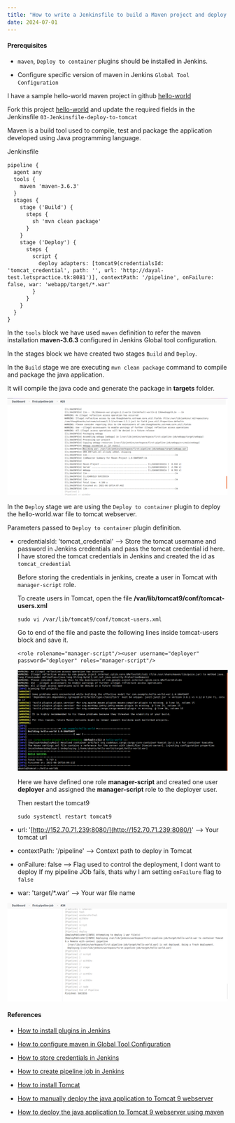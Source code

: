 ```yaml
---
title: "How to write a Jenkinsfile to build a Maven project and deploy to Apache Tomcat webserver"
date: 2024-07-01
---
```


#### Prerequisites

- `maven`, `Deploy to container` plugins should be installed in Jenkins.

- Configure specific version of maven in Jenkins `Global Tool Configuration`

I have a sample hello-world maven project in github [hello-world](https://github.com/vigneshsweekaran/hello-world)

Fork this project [hello-world](https://github.com/vigneshsweekaran/hello-world) and update the required fields in the Jenkinsfile `03-Jenkinsfile-deploy-to-tomcat`

Maven is a build tool used to compile, test and package the application developed using Java programming language.

Jenkinsfile

```
pipeline {
  agent any
  tools {
    maven 'maven-3.6.3' 
  }
  stages {
    stage ('Build') {
      steps {
        sh 'mvn clean package'
      }
    }
    stage ('Deploy') {
      steps {
        script {
          deploy adapters: [tomcat9(credentialsId: 'tomcat_credential', path: '', url: 'http://dayal-test.letspractice.tk:8081')], contextPath: '/pipeline', onFailure: false, war: 'webapp/target/*.war' 
        }
      }
    }
  }
}
```

In the `tools` block we have used `maven` definition to refer the maven installation **maven-3.6.3** configured in Jenkins Global tool configuration.

In the stages block we have created two stages `Build` and `Deploy`.

In the `Build` stage we are executing `mvn clean package` command to compile and package the java application.

It will compile the java code and generate the package in **targets** folder.

![jenkins](../../images/jenkins-maven-job.png)

In the `Deploy` stage we are using the `Deploy to container` plugin to deploy the hello-world.war file to tomcat webserver.

Parameters passed to `Deploy to container` plugin definition.

- credentialsId: 'tomcat\_credential' --> Store the tomcat username and password in Jenkins credentials and pass the tomcat credential id here. I have stored the tomcat credentials in Jenkins and created the id as `tomcat_credential`  
      
    Before storing the credentials in jenkins, create a user in Tomcat with `manager-script` role.  
      
    To create users in Tomcat, open the file **/var/lib/tomcat9/conf/tomcat-users.xml**  
    
    ```
    sudo vi /var/lib/tomcat9/conf/tomcat-users.xml
    ```
    
      
    
    Go to end of the file and paste the following lines inside tomcat-users block and save it.
    
      
    
    ```
    <role rolename="manager-script"/><user username="deployer" password="deployer" roles="manager-script"/>
    ```
    
      
      
    ![jenkins](../../images/jenkins-tomcat-users-xml.png)  
      
    
      
    
    Here we have defined one role **manager-script** and created one user **deployer** and assigned the **manager-script** role to the deployer user.  
      
    Then restart the tomcat9
    
      
    
    ```
    sudo systemctl restart tomcat9
    ```
    
      
    

- url: '[http://152.70.71.239:8080/](http://152.70.71.239:8080/)' --> Your tomcat url

- contextPath: '/pipeline' --> Context path to deploy in Tomcat

- onFailure: false --> Flag used to control the deployment, I dont want to deploy If my pipeline JOb fails, thats why I am setting `onFailure` flag to `false`

- war: 'target/\*.war' --> Your war file name

![tomcat](../../images/jenkins-output.png)

#### References

- [How to install plugins in Jenkins](/index.php/jenkins/configuration/10-how-to-install-plugins)

- [How to configure maven in Global Tool Configuration](/index.php/jenkins/configuration/20-global-tool-configurations)

- [How to store credentials in Jenkins](/index.php/jenkins/configuration/30-how-to-store-credentials-in-jenkins)

- [How to create pipeline job in Jenkins](/index.php/jenkins/pipeline/10-how-to-create-pipeline-job)

- [How to install Tomcat](/index.php/tomcat/10-installation)

- [How to manually deploy the java application to Tomcat 9 webserver](/index.php/tomcat/20-how-to-manually-deploy-java-application-to-tomcat)

- [How to deploy the java application to Tomcat 9 webserver using maven](/index.php/tomcat/30-how-to-deploy-java-application-to-tomcat-using-maven)

